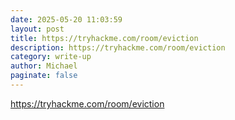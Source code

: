 ```yaml
---
date: 2025-05-20 11:03:59
layout: post
title: https://tryhackme.com/room/eviction
description: https://tryhackme.com/room/eviction
category: write-up
author: Michael
paginate: false
---
```

https://tryhackme.com/room/eviction